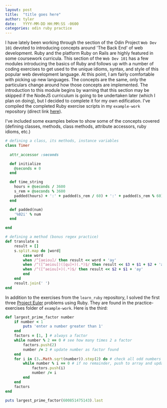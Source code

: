 ```yaml
---
layout: post
title:  "title goes here"
author: tyler
date:   YYYY-MM-DD HH:MM:SS -0600
categories: odin ruby practice
---
```


I have lately been working through the section of the Odin Project `Web Dev 101` devoted to introducing concepts around 'The Back End' of web development. Ruby and the platform Ruby on Rails are highly featured in some coursework curricula. This section of the `Web Dev 101` has a few modules introducing the basics of Ruby and follows up with a number of coding exercises to get used to the unique idioms, syntax, and style of this popular web development language. At this point, I am fairly comfortable with picking up new languages. The concepts are the same, only the particulars change around how those concepts are implemented. The introduction to this module begins by warning that this section may be skipped if the NodeJS curriculum is going to be undertaken later (which I plan on doing), but I decided to complete it for my own edification. I've compiled the completed Ruby exercise scripts in my `example-work` repository (direct link [here](https://github.com/tofritz/example-work/tree/master/odin-project-exercises/ruby)).

I've included some examples below to show some of the concepts covered (defining classes, methods, class methods, attribute accessors, ruby idioms, etc.)


```ruby
# defining a class, its methods, instance variables
class Timer
  
  attr_accessor :seconds

  def initialize
    @seconds = 0
  end

  def time_string
    hours = @seconds / 3600
    s_rem = @seconds % 3600
    padded(hours) + ':' + padded(s_rem / 60) + ':' + padded(s_rem % 60)
  end

  def padded(num)
    '%02i' % num
  end

end
```


```ruby
# defining a method (bonus regex practice)
def translate s
    result = []
    s.split.map do |word|
        case word
        when /^[aeiou]/ then result << word + 'ay'
        when /^([^aeiou])([qu]+)(.*)$/ then result << $3 + $1 + $2 + 'ay'
        when /^([^aeiou]+)(.*)$/ then result << $2 + $1 + 'ay'
        end
    end
    result.join(' ')
end
```


In addition to the exercises from the `learn_ruby` repository, I solved the first three [Project Euler](https://projecteuler.net/) problems using Ruby. They are found in the practice-exercises folder of `example-work`. Here is the third:
```ruby
def largest_prime_factor number
    if number < 1  
        puts 'enter a number greater than 1' 
    end
    factors = [1, ] # always a factor
    while number % 2 == 0 # see how many times 2 a factor
        factors.push(2)
        number /= 2 # update number as factor found
    end
    for i in (3..Math.sqrt(number)).step(2) do # check all odd numbers up to updated number
        while number % i == 0 # if no remainder, push to array and update number
            factors.push(i)
            number /= i
        end
    end
    factors
end

puts largest_prime_factor(600851475143).last
```